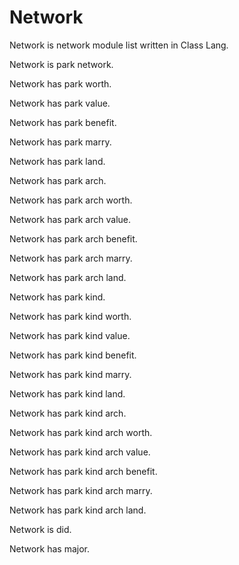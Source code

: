 # Network

Network is network module list written in Class Lang.

Network is park network.

Network has park worth.

Network has park value.

Network has park benefit.

Network has park marry.

Network has park land.

Network has park arch.

Network has park arch worth.

Network has park arch value.

Network has park arch benefit.

Network has park arch marry.

Network has park arch land.

Network has park kind.

Network has park kind worth.

Network has park kind value.

Network has park kind benefit.

Network has park kind marry.

Network has park kind land.

Network has park kind arch.

Network has park kind arch worth.

Network has park kind arch value.

Network has park kind arch benefit.

Network has park kind arch marry.

Network has park kind arch land.

Network is did.

Network has major.
